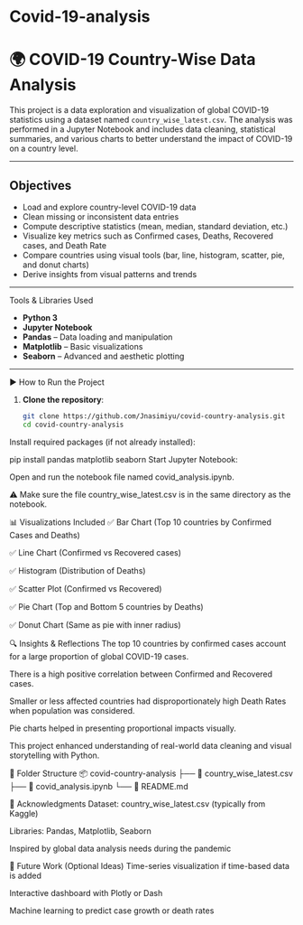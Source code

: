 # Covid-19-analysis
# 🌍 COVID-19 Country-Wise Data Analysis

This project is a data exploration and visualization of global COVID-19 statistics using a dataset named `country_wise_latest.csv`. The analysis was performed in a Jupyter Notebook and includes data cleaning, statistical summaries, and various charts to better understand the impact of COVID-19 on a country level.

---

## Objectives

- Load and explore country-level COVID-19 data
- Clean missing or inconsistent data entries
- Compute descriptive statistics (mean, median, standard deviation, etc.)
- Visualize key metrics such as Confirmed cases, Deaths, Recovered cases, and Death Rate
- Compare countries using visual tools (bar, line, histogram, scatter, pie, and donut charts)
- Derive insights from visual patterns and trends

---

Tools & Libraries Used

- **Python 3**
- **Jupyter Notebook**
- **Pandas** – Data loading and manipulation
- **Matplotlib** – Basic visualizations
- **Seaborn** – Advanced and aesthetic plotting

---
 ▶️ How to Run the Project

1. **Clone the repository**:
   ```bash
   git clone https://github.com/Jnasimiyu/covid-country-analysis.git
   cd covid-country-analysis
Install required packages (if not already installed):

pip install pandas matplotlib seaborn
Start Jupyter Notebook:


Open and run the notebook file named covid_analysis.ipynb.

⚠️ Make sure the file country_wise_latest.csv is in the same directory as the notebook.

📊 Visualizations Included
✅ Bar Chart (Top 10 countries by Confirmed Cases and Deaths)

✅ Line Chart (Confirmed vs Recovered cases)

✅ Histogram (Distribution of Deaths)

✅ Scatter Plot (Confirmed vs Recovered)

✅ Pie Chart (Top and Bottom 5 countries by Deaths)

✅ Donut Chart (Same as pie with inner radius)

🔍 Insights & Reflections
The top 10 countries by confirmed cases account for a large proportion of global COVID-19 cases.

There is a high positive correlation between Confirmed and Recovered cases.

Smaller or less affected countries had disproportionately high Death Rates when population was considered.

Pie charts helped in presenting proportional impacts visually.

This project enhanced understanding of real-world data cleaning and visual storytelling with Python.

📁 Folder Structure
📦 covid-country-analysis
├── 📄 country_wise_latest.csv
├── 📔 covid_analysis.ipynb
└── 📄 README.md


📌 Acknowledgments
Dataset: country_wise_latest.csv (typically from Kaggle)

Libraries: Pandas, Matplotlib, Seaborn

Inspired by global data analysis needs during the pandemic

🧠 Future Work (Optional Ideas)
Time-series visualization if time-based data is added

Interactive dashboard with Plotly or Dash

Machine learning to predict case growth or death rates


